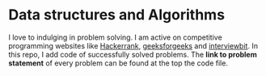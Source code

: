 # Data structures and Algorithms

I love to indulging in problem solving. I am active on competitive programming websites like [Hackerrank](https://www.hackerrank.com/dashboard), [geeksforgeeks](https://www.geeksforgeeks.org/) and [interviewbit](https://www.interviewbit.com/practice/).
In this repo, I add code of successfully solved problems.
The **link to problem statement** of every problem can be found at the top the code file.
